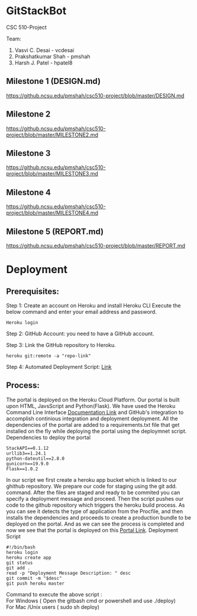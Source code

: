 # GitStackBot
CSC 510-Project

Team: <br/>
1. Vasvi C. Desai - vcdesai <br/>
2. Prakshatkumar Shah - pmshah <br/>
3. Harsh J. Patel - hpatel8 <br/>

## Milestone 1 (DESIGN.md)
https://github.ncsu.edu/pmshah/csc510-project/blob/master/DESIGN.md

## Milestone 2
https://github.ncsu.edu/pmshah/csc510-project/blob/master/MILESTONE2.md

## Milestone 3
https://github.ncsu.edu/pmshah/csc510-project/blob/master/MILESTONE3.md

## Milestone 4
https://github.ncsu.edu/pmshah/csc510-project/blob/master/MILESTONE4.md

## Milestone 5 (REPORT.md)
https://github.ncsu.edu/pmshah/csc510-project/blob/master/REPORT.md


# Deployment

## Prerequisites:

Step 1: Create an account on Heroku and install Heroku CLI
Execute the below command and enter your email address and password.
```
Heroku login
```
Step 2: GitHub Account: you need to have a GitHub account.

Step 3: Link the GitHub repository to Heroku.
```
heroku git:remote -a "repo-link"
```
Step 4: Automated Deployment Script: [Link](https://github.ncsu.edu/pmshah/csc510-project/blob/master/Stackanalytica/deploy)

## Process:

The portal is deployed on the Heroku Cloud Platform. Our portal is built upon HTML, JavsScript and Python(Flask). We have used the Heroku Command Line Interface [Documentation Link](https://devcenter.heroku.com/articles/heroku-cli-commands) and GitHub's integration to accomplish continious integration and deployment deployment. All the dependencies of the portal are added to a requirements.txt file that get installed on the fly while deploying the portal using the deploymnet script.
Dependencies to deploy the portal
```
StackAPI==0.1.12
urllib3==1.24.1
python-dateutil==2.8.0
gunicorn==19.9.0
Flask==1.0.2

```

In our script we first create a heroku app bucket which is linked to our ghithub repository. We prepare our code for staging using the git add. command. After the files are staged and ready to be commited you can specify a deployment message and proceed. Then the script pushes our code to the github repository which triggers the heroku build process. As you can see it detects the type of application from the Procfile, and then installs the dependencies and proceeds to create a production bundle to be deployed on the portal. And as we can see the process is completed and now we see that the portal is deployed on this [Portal Link](http://stackanalytica-csc510.herokuapp.com).
Deployment Script
```
#!/bin/bash  
heroku login
heroku create app  
git status
git add .  
read -p "Deployment Message Description: " desc  
git commit -m "$desc"  
git push heroku master
```
Command to execute the above script : 
</br> For Windows ( Open the gitbash cmd or powershell and use ./deploy)
</br> For Mac /Unix users ( sudo sh deploy)

